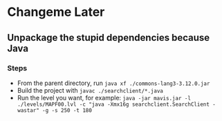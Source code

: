# Changeme Later


## Unpackage the stupid dependencies because Java
### Steps
- From the parent directory, run `java xf ./commons-lang3-3.12.0.jar`
- Build the project with `javac ./searchclient/*.java`
- Run the level you want, for example: `java -jar mavis.jar -l ./levels/MAPF00.lvl -c "java -Xmx16g searchclient.SearchClient -wastar" -g -s 250 -t 180`